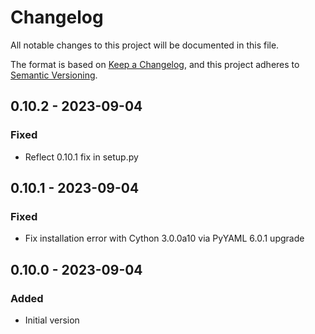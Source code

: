 # Changelog

All notable changes to this project will be documented in this file.

The format is based on [Keep a Changelog](https://keepachangelog.com/en/1.0.0/),
and this project adheres to [Semantic Versioning](https://semver.org/spec/v2.0.0.html).

## 0.10.2 - 2023-09-04
### Fixed
- Reflect 0.10.1 fix in setup.py

## 0.10.1 - 2023-09-04
### Fixed
- Fix installation error with Cython 3.0.0a10 via PyYAML 6.0.1 upgrade

## 0.10.0 - 2023-09-04
### Added
- Initial version
